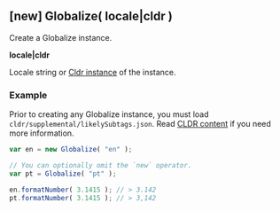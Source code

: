 ## [new] Globalize( locale|cldr )

Create a Globalize instance.

**locale|cldr**

Locale string or [Cldr instance](https://github.com/rxaviers/cldrjs) of the
instance.

### Example

Prior to creating any Globalize instance, you must load
`cldr/supplemental/likelySubtags.json`. Read [CLDR content][] if you need more
information.

[CLDR content]: ../../../README.md#2-cldr-content

```javascript
var en = new Globalize( "en" );

// You can optionally omit the `new` operator.
var pt = Globalize( "pt" );

en.formatNumber( 3.1415 ); // > 3.142
pt.formatNumber( 3.1415 ); // > 3,142
```
